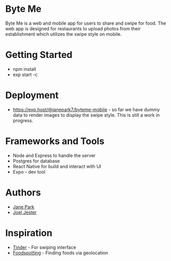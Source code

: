 # Byte Me

Byte Me is a web and mobile app for users to share and swipe for food. The web app is designed for restaurants to upload photos from their establishment which utilizes the swipe style on mobile.

# Getting Started
* npm install
* exp start -c

# Deployment
* https://exp.host/@janepark7/byteme-mobile - so far we have dummy data to render images to display the swipe style. This is still a work in progress.

# Frameworks and Tools
* Node and Express to handle the server
* Postgres for database
* React Native for build and interact with UI
* Expo - dev tool

# Authors
* [Jane Park](http://www.github.com/janepark7)
* [Joel Jester](http://www.github.com/xcatlkd)

# Inspiration
* [Tinder](http://www.tinder.com) - For swiping interface
* [Foodspotting](http://www.foodspotting.com) - Finding foods via geolocation
